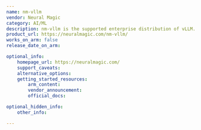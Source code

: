```yaml
---
name: nm-vllm
vendor: Neural Magic
category: AI/ML
description: nm-vllm is the supported enterprise distribution of vLLM. It's a high-throughput, memory-efficient inference engine for LLMs.
product_url: https://neuralmagic.com/nm-vllm/
works_on_arm: false
release_date_on_arm: 

optional_info:
    homepage_url: https://neuralmagic.com/
    support_caveats:
    alternative_options:
    getting_started_resources:
        arm_content: 
        vendor_announcement: 
        official_docs: 

optional_hidden_info:
    other_info:

---
```

